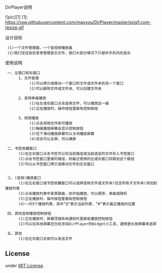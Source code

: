 DirPlayer说明

![pic][1]
[1]: https://raw.githubusercontent.com/maxyou/DirPlayer/master/ezgif.com-resize.gif

设计目标

     (1)一个文件管理器，一个音视频播放器
     (2)我们往往按目录来管理音乐文件，我们大部分情况下只是听手机内的音乐

使用说明

     一、左窗口和右窗口
          1、文件管理
               (1)可以拷贝或移动一个窗口的文件或文件夹到另一个窗口
               (2)可以删除文件或文件夹、可以创建文件夹

          2、音频单曲播放
               (1)在左或右窗口点击音频文件，可以播放这一曲
               (2)正在播放时，操作按钮里面有控制按钮

          3、视频播放
               (1)点击视频文件即可播放
               (2)触碰播放屏幕会显示控制按钮
               (3)往下滑动播放屏幕可以关闭播放屏幕
               (4)双击可以全屏，可以横屏

     二、书签收藏窗口
          (1)在左右窗口点击书签可以将当前路径或当前选定的文件存入书签窗口
          (2)点击书签窗口里面的路径，则最近使用的左或右窗口将跳到这个路径
          (3)可以从书签窗口拷贝或移动文件到左右窗口


     三、(音频)播放窗口
          (1)在左右窗口或书签收藏窗口可以选择音频文件或文件夹(包含所有子文件夹)添加到播放列表
          (2)点击播放列表中某首歌曲，则开始播放，可以顺序、单曲或随机
          (3)正在播放时，操作按钮里面有控制按钮
          (4)一共5个播放列表，其中“@”表示当前列表，“#”表示最近播放的位置

     四、其他音频播放控制按钮
          (1)正在播放时，屏幕顶端系统通知栏里面有播放控制按钮
          (2)可以在系统屏幕空白处添加DirPlayer的Widget小工具，通常是长按屏幕来选择

     五、其他
          (1)在左右窗口长按可以发送文件


## License<br>
under [MIT License](http://www.opensource.org/licenses/MIT).

